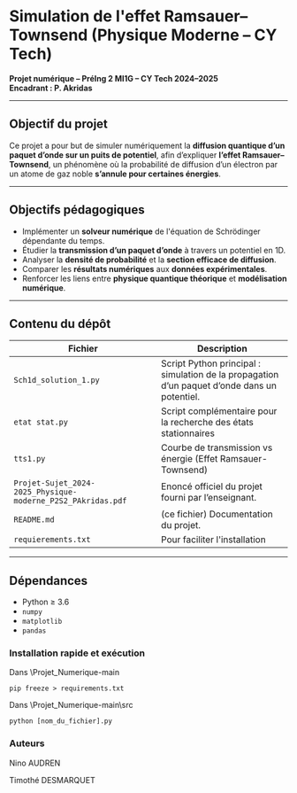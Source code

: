 # Simulation de l'effet Ramsauer–Townsend (Physique Moderne – CY Tech)

**Projet numérique – PréIng 2 MI1G – CY Tech 2024–2025**  
**Encadrant : P. Akridas**

---

## Objectif du projet

Ce projet a pour but de simuler numériquement la **diffusion quantique d’un paquet d’onde sur un puits de potentiel**, afin d’expliquer **l’effet Ramsauer–Townsend**, un phénomène où la probabilité de diffusion d’un électron par un atome de gaz noble **s’annule pour certaines énergies**.

---

## Objectifs pédagogiques

- Implémenter un **solveur numérique** de l'équation de Schrödinger dépendante du temps.
- Étudier la **transmission d’un paquet d’onde** à travers un potentiel en 1D.
- Analyser la **densité de probabilité** et la **section efficace de diffusion**.
- Comparer les **résultats numériques** aux **données expérimentales**.
- Renforcer les liens entre **physique quantique théorique** et **modélisation numérique**.

---

## Contenu du dépôt

| Fichier                      | Description                                                                 |
|-----------------------------|-----------------------------------------------------------------------------|
| `Sch1d_solution_1.py`       | Script Python principal : simulation de la propagation d’un paquet d’onde dans un potentiel. |
| `etat stat.py`                 | Script complémentaire pour la recherche des états stationnaires                                      |
| `tts1.py`                 | Courbe de transmission vs énergie (Effet Ramsauer-Townsend)                                      |
| `Projet-Sujet_2024-2025_Physique-moderne_P2S2_PAkridas.pdf`| Enoncé officiel du projet fourni par l’enseignant.                          |
| `README.md`                 | (ce fichier) Documentation du projet.                                      |
| `requierements.txt`                 | Pour faciliter l'installation                                      |

---

## Dépendances

- Python ≥ 3.6  
- `numpy`
- `matplotlib`
- `pandas`

### Installation rapide et exécution

Dans \Projet_Numerique-main

`pip freeze > requirements.txt`

Dans \Projet_Numerique-main\src

`python [nom_du_fichier].py`

### Auteurs


Nino AUDREN

Timothé DESMARQUET

